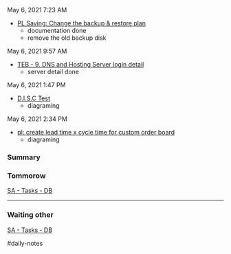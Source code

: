 May 6, 2021 7:23 AM

-   [PL Saving: Change the backup & restore plan](https://www.notion.so/PL-Saving-Change-the-backup-restore-plan-e34bcc3e1de9491f87591b1a628c1416)
    -   documentation done
    -   remove the old backup disk

May 6, 2021 9:57 AM

-   [TEB - 9. DNS and Hosting Server login detail](https://www.notion.so/TEB-9-DNS-and-Hosting-Server-login-detail-b4fff330ce3a41c29307049cdda01ada)
    -   server detail done

May 6, 2021 1:47 PM

-   [D.I.S.C Test](https://www.notion.so/D-I-S-C-Test-b88e5b5a44ab4dbf8c65416e484463d6)
    -   diagraming

May 6, 2021 2:34 PM

-   [pl: create lead time x cycle time for custom order board](https://www.notion.so/pl-create-lead-time-x-cycle-time-for-custom-order-board-d6b7ddead0df438c89ade3e713736213)
    -   diagraming

### Summary

### Tommorow

[SA - Tasks - DB](https://www.notion.so/34ba7aa1c9c545eab3fe8e45ea9a61a3)

---

### Waiting other

[SA - Tasks - DB](https://www.notion.so/591f623b1bf84da3983da2ed58a5f150)

#daily-notes